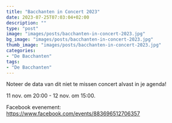 ```yaml
---
title: "Bacchanten in Concert 2023"
date: 2023-07-25T07:03:04+02:00
description: ""
type: "post"
image: "images/posts/bacchanten-in-concert-2023.jpg"
bg_image: "images/posts/bacchanten-in-concert-2023.jpg"
thumb_image: "images/posts/bacchanten-in-concert-2023.jpg"
categories:
- "De Bacchanten"
tags:
- "De Bacchanten"
---
```

Noteer de data van dit niet te missen concert alvast in je agenda!

11 nov. om 20:00 - 12 nov. om 15:00.

Facebook evenement: https://www.facebook.com/events/883696512706357



